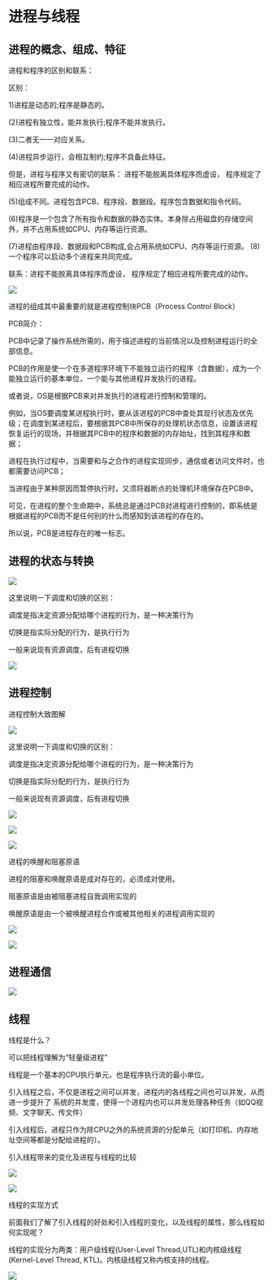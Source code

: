 # 进程与线程

<!-- toc -->

## 进程的概念、组成、特征

进程和程序的区别和联系：

区别：

1)进程是动态的;程序是静态的。

(2)进程有独立性，能并发执行;程序不能并发执行。

(3)二者无一一对应关系。

(4)进程异步运行，会相互制约;程序不具备此特征。

但是，进程与程序又有密切的联系： 进程不能脱离具体程序而虚设， 程序规定了相应进程所要完成的动作。

(5)组成不同。进程包含PCB、程序段、数据段。程序包含数据和指令代码。

(6)程序是一个包含了所有指令和数据的静态实体。本身除占用磁盘的存储空间外，并不占用系统如CPU、内存等运行资源。

(7)进程由程序段、数据段和PCB构成,会占用系统如CPU、内存等运行资源。
(8)一个程序可以启动多个进程来共同完成。

联系：进程不能脱离具体程序而虚设， 程序规定了相应进程所要完成的动作。


![](https://cdn.jsdelivr.net/gh/Rosefinch-Midsummer/MyImagesHost02/img/20240512143720.png)

进程的组成其中最重要的就是进程控制块PCB（Process Control Block）

PCB简介：

PCB中记录了操作系统所需的，用于描述进程的当前情况以及控制进程运行的全部信息。

PCB的作用是使一个在多道程序环境下不能独立运行的程序（含数据），成为一个能独立运行的基本单位，一个能与其他进程并发执行的进程。

或者说，OS是根据PCB来对并发执行的进程进行控制和管理的。

例如，当OS要调度某进程执行时，要从该进程的PCB中查处其现行状态及优先级；在调度到某进程后，要根据其PCB中所保存的处理机状态信息，设置该进程恢复运行的现场，并根据其PCB中的程序和数据的内存始址，找到其程序和数据；

进程在执行过程中，当需要和与之合作的进程实现同步，通信或者访问文件时，也都需要访问PCB；

当进程由于某种原因而暂停执行时，又须将器断点的处理机环境保存在PCB中。

可见，在进程的整个生命期中，系统总是通过PCB对进程进行控制的，即系统是根据进程的PCB而不是任何别的什么而感知到该进程的存在的。

所以说，PCB是进程存在的唯一标志。


## 进程的状态与转换


![](https://cdn.jsdelivr.net/gh/Rosefinch-Midsummer/MyImagesHost02/img/20240512145202.png)

这里说明一下调度和切换的区别：

调度是指决定资源分配给哪个进程的行为，是一种决策行为

切换是指实际分配的行为，是执行行为

一般来说现有资源调度，后有进程切换

![](https://cdn.jsdelivr.net/gh/Rosefinch-Midsummer/MyImagesHost02/img/20240512145800.png)

## 进程控制

进程控制大致图解

![](https://cdn.jsdelivr.net/gh/Rosefinch-Midsummer/MyImagesHost03/img/20240626210532.png)

这里说明一下调度和切换的区别：

调度是指决定资源分配给哪个进程的行为，是一种决策行为

切换是指实际分配的行为，是执行行为

一般来说现有资源调度，后有进程切换

![](https://cdn.jsdelivr.net/gh/Rosefinch-Midsummer/MyImagesHost03/img/20240626210726.png)

![](https://cdn.jsdelivr.net/gh/Rosefinch-Midsummer/MyImagesHost03/img/20240626210752.png)

![](https://cdn.jsdelivr.net/gh/Rosefinch-Midsummer/MyImagesHost03/img/20240626210804.png)

进程的唤醒和阻塞原语

进程的阻塞和唤醒原语是成对存在的，必须成对使用。

阻塞原语是由被阻塞进程自我调用实现的

唤醒原语是由一个被唤醒进程合作或被其他相关的进程调用实现的

![](https://cdn.jsdelivr.net/gh/Rosefinch-Midsummer/MyImagesHost03/img/20240626210820.png)


![](https://cdn.jsdelivr.net/gh/Rosefinch-Midsummer/MyImagesHost02/img/20240512152958.png)







## 进程通信

![](https://cdn.jsdelivr.net/gh/Rosefinch-Midsummer/MyImagesHost02/img/20240512161243.png)

## 线程

线程是什么？

可以把线程理解为“轻量级进程”

线程是一个基本的CPU执行单元，也是程序执行流的最小单位。

引入线程之后，不仅是进程之间可以并发，进程内的各线程之间也可以并发，从而进一步提升了
系统的并发度，使得一个进程内也可以并发处理各种任务（如QQ视频、文字聊天、传文件）

引入线程后，进程只作为除CPU之外的系统资源的分配单元（如打印机、内存地址空间等都是分配给进程的）。

引入线程带来的变化及进程与线程的比较

![](https://cdn.jsdelivr.net/gh/Rosefinch-Midsummer/MyImagesHost03/img/20240626211036.png)


![](https://cdn.jsdelivr.net/gh/Rosefinch-Midsummer/MyImagesHost03/img/20240626211125.png)

线程的实现方式

前面我们了解了引入线程的好处和引入线程的变化，以及线程的属性，那么线程如何实现呢？

线程的实现分为两类：用户级线程(User-Level Thread,UTL)和内核级线程(Kernel-Level Thread, KTL)。内核级线程又称内核支持的线程。

![](https://cdn.jsdelivr.net/gh/Rosefinch-Midsummer/MyImagesHost02/img/20240512213903.png)